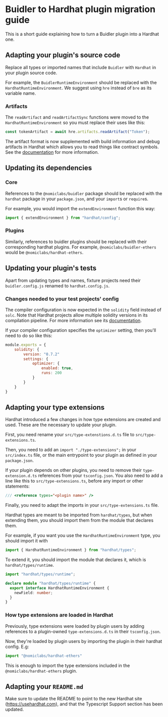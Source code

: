 # Buidler to Hardhat plugin migration guide

This is a short guide explaining how to turn a Buidler plugin into a Hardhat one.

## Adapting your plugin's source code

Replace all types or imported names that include `Buidler` with `Hardhat` in your plugin source code.

For example, the `BuidlerRuntimeEnvironment` should be replaced with the `HardhatRuntimeEnvironment`. We suggest using `hre` instead of `bre` as its variable name.

### Artifacts

The `readArtifact` and `readArtifactSync` functions were moved to the `HardhatRuntimeEnvironment` so you must replace their uses like this:

```js
const tokenArtifact = await hre.artifacts.readArtifact("Token");
```

The artifact format is now supplemented with build information and debug artifacts in Hardhat which allows you to read things like contract symbols. See the [documentation](https://usehardhat.com/docs/artifacts) for more information.


## Updating its dependencies

### Core

References to the `@nomiclabs/buidler` package should be replaced with the `hardhat` package in your `package.json`, and your `import`s or `require`s.

For example, you would import the `extendEnvironment` function this way:

```typescript
import { extendEnvironment } from "hardhat/config";
```

### Plugins

Similarly, references to buidler plugins should be replaced with their corresponding hardhat plugins.
For example, `@nomiclabs/buidler-ethers` would be `@nomiclabs/hardhat-ethers`.

## Updating your plugin's tests

Apart from updating types and names, fixture projects need their `buidler.config.js` renamed to `hardhat.config.js`.

### Changes needed to your test projects' config

The compiler configuration is now expected in the `solidity` field instead of `solc`. Note that Hardhat projects allow multiple solidity versions in its compilation pipeline. For more information see its [documentation](https://usehardhat.com/docs/compilation).

If your compiler configuration specifies the `optimizer` setting, then you'll need to do so like this:

```js
module.exports = {
    solidity: {
        version: "0.7.2"
        settings: {
            optimizer: {
                enabled: true,
                runs: 200
            }
        }
    }
}
```

## Adapting your type extensions

Hardhat introduced a few changes in how type extensions are created and used. These
are the necessary to update your plugin.

First, you need rename your `src/type-extenstions.d.ts` file to `src/type-extensions.ts`.

Then, you need to add an `import "./type-extensions";` in your `src/index.ts` file, or the main entrypoint to your plugin as defined in your `package.json`.

If your plugin depends on other plugins, you need to remove their `type-extension.d.ts` references
from your `tsconfig.json`. You also need to add a line like this to `src/type-extensions.ts`,
before any import or other statements:

```typescript
/// <reference types="<plugin name>" />
```

Finally, you need to adapt the imports in your `src/type-extensions.ts` file.

Hardhat types are meant to be imported from `hardhat/types`, but when extending them,
you should import them from the module that declares them.

For example, if you want you use the `HardhatRuntimeEnvironment` type, you should import it with

```typescript
import { HardhatRuntimeEnvironment } from "hardhat/types";
```

To extend it, you should import the module that declares it, which is `hardhat/types/runtime`.

```typescript
import "hardhat/types/runtime";

declare module "hardhat/types/runtime" {
  export interface HardhatRuntimeEnvironment {
    newField: number;
  }
}
```

### How type extensions are loaded in Hardhat

Previously, type extensions were loaded by plugin users by adding references to a plugin-owned `type-extensions.d.ts` in their `tsconfig.json`.

Now, they're loaded by plugin users by importing the plugin in their hardhat config. E.g:

```typescript
import "@nomiclabs/hardhat-ethers"
```

This is enough to import the type extensions included in the `@nomiclabs/hardhat-ethers` plugin.

## Adapting your `README.md`

Make sure to update the README to point to the new Hardhat site (https://usehardhat.com), and that the Typescript Support section has been updated.